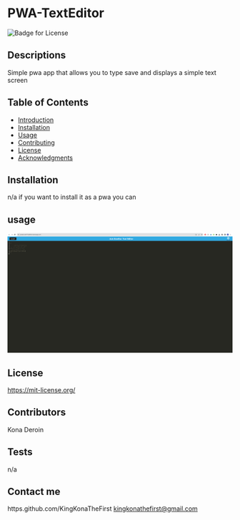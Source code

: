 # PWA-TextEditor
  ![Badge for License](https://shields.io/badge/license-MIT-purple.svg)
  ## Descriptions
  Simple pwa app that allows you to type save and displays a simple text screen

  ## Table of Contents
*  [Introduction](#introduction)
*  [Installation](#installation)
*  [Usage](#usage)
*  [Contributing](#contributors)
*  [License](#license)
*  [Acknowledgments](#acknowledgments)

## Installation
n/a if you want to install it as a pwa you can

## usage
![deployed pwa](./client/src/images/Screenshot%202023-09-08%20204346.png)

## License

https://mit-license.org/

## Contributors


Kona Deroin

## Tests

n/a

## Contact me
https.github.com/KingKonaTheFirst
kingkonathefirst@gmail.com


